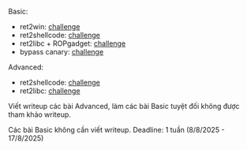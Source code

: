 Basic:
- ret2win: [challenge](https://dreamhack.io/wargame/challenges/3)
- ret2shellcode: [challenge](https://dreamhack.io/wargame/challenges/2)
- ret2libc + ROPgadget: [challenge](https://dreamhack.io/wargame/challenges/354)
- bypass canary: [challenge](https://dreamhack.io/wargame/challenges/353)

Advanced:
- ret2shellcode: [challenge](https://play.picoctf.org/practice/challenge/184?category=6&difficulty=3&page=2)
- ret2libc: [challenge](https://play.picoctf.org/practice/challenge/179?category=6&difficulty=3&page=2)

Viết writeup các bài Advanced, làm các bài Basic tuyệt đối không được tham khảo writeup.

Các bài Basic không cần viết writeup.
Deadline: 1 tuần (8/8/2025 - 17/8/2025)